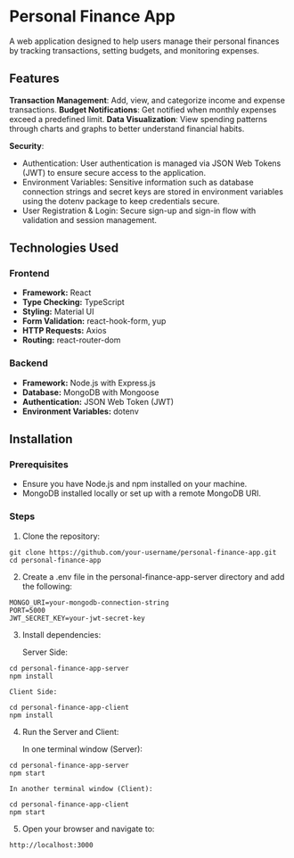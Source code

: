 # Personal Finance App
A web application designed to help users manage their personal finances by tracking transactions, setting budgets, and monitoring expenses.


## **Features**

**Transaction Management**: Add, view, and categorize income and expense transactions.
**Budget Notifications**: Get notified when monthly expenses exceed a predefined limit.
**Data Visualization**: View spending patterns through charts and graphs to better understand financial habits.

**Security**: 
  - Authentication: User authentication is managed via JSON Web Tokens (JWT) to ensure secure access to the application.
  - Environment Variables: Sensitive information such as database connection strings and secret keys are stored in environment variables using the dotenv package to keep credentials secure.
  - User Registration & Login: Secure sign-up and sign-in flow with validation and session management.


## **Technologies Used**

### **Frontend**
- **Framework:** React
- **Type Checking:** TypeScript
- **Styling:** Material UI
- **Form Validation:** react-hook-form, yup
- **HTTP Requests:** Axios
- **Routing:** react-router-dom

### **Backend**
- **Framework:** Node.js with Express.js
- **Database:** MongoDB with Mongoose
- **Authentication:** JSON Web Token (JWT)
- **Environment Variables:** dotenv

## Installation
### Prerequisites
 - Ensure you have Node.js and npm installed on your machine.
 - MongoDB installed locally or set up with a remote MongoDB URI.

### Steps
1. Clone the repository:
  ```
  git clone https://github.com/your-username/personal-finance-app.git
  cd personal-finance-app
  ```

2. Create a .env file in the personal-finance-app-server directory and add the following:
  ```
  MONGO_URI=your-mongodb-connection-string
  PORT=5000
  JWT_SECRET_KEY=your-jwt-secret-key
  ```

3. Install dependencies:

    Server Side:
  ```
  cd personal-finance-app-server
  npm install
  ```
    Client Side:
  ```
  cd personal-finance-app-client
  npm install
  ```

4. Run the Server and Client:

    In one terminal window (Server):
  ```
  cd personal-finance-app-server
  npm start
  ```
    In another terminal window (Client):
  ```
  cd personal-finance-app-client
  npm start
  ```
5. Open your browser and navigate to:
  ```
  http://localhost:3000
  ```
